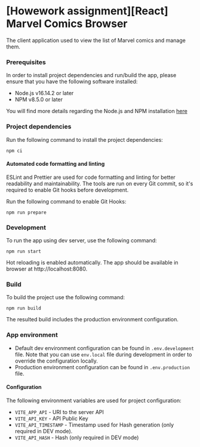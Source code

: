 # [Howework assignment][React] Marvel Comics Browser
The client application used to view the list of Marvel comics and manage them.

### Prerequisites

In order to install project dependencies and run/build the app, please ensure that you have the following software installed:
- Node.js v16.14.2 or later
- NPM v8.5.0 or later

You will find more details regarding the Node.js and NPM installation [here](https://docs.npmjs.com/downloading-and-installing-node-js-and-npm)

### Project dependencies
Run the following command to install the project dependencies:
```
npm ci 
```
#### Automated code formatting and linting

ESLint and Prettier are used for code formatting and linting for better readability and maintainability. The tools are run on every Git commit, so it's required to enable Git hooks before development.

Run the following command to enable Git Hooks:
```
npm run prepare
```

### Development
To run the app using dev server, use the following command:
```
npm run start
```
Hot reloading is enabled automatically. The app should be available in browser at http://localhost:8080.

### Build
To build the project use the following command:
```
npm run build
```
The resulted build includes the production environment configuration.

### App environment
- Default dev environment configuration can be found in `.env.development` file. Note that you can use `env.local` file during development in order to override the configuration locally.
- Production environment configuration can be found in `.env.production` file.

#### Configuration

The following environment variables are used for project configuration:

- `VITE_APP_API` - URI to the server API
- `VITE_API_KEY` - API Public Key
- `VITE_API_TIMESTAMP` - Timestamp used for Hash generation (only required in DEV mode).
- `VITE_API_HASH` - Hash (only required in DEV mode)